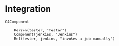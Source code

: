 # Integration

```mermaid
C4Component
    
    Person(tester, "Tester") 
    Component(jenkins, "Jenkins")
    Rel(tester, jenkins, "invokes a job manually")
```